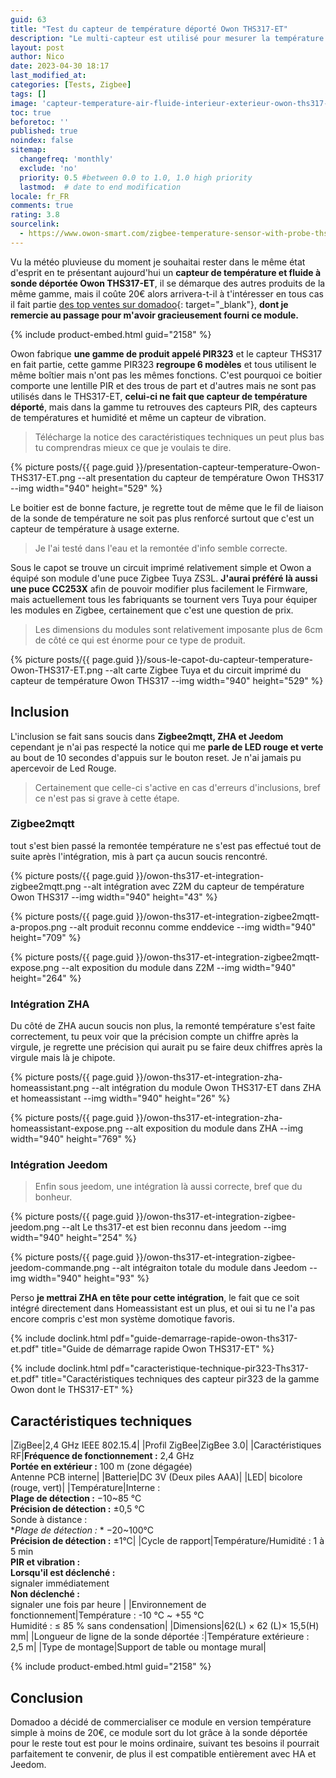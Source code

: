 ```yaml
---
guid: 63
title: "Test du capteur de température déporté Owon THS317-ET"
description: "Le multi-capteur est utilisé pour mesurer la température et l'humidité ambiantes avec un capteur intégré et la température extérieure avec une sonde à distance. Il est disponible pour détecter les mouvements, les vibrations et vous permet de recevoir des notifications de l'application mobile. Les fonctions ci-dessus peuvent être personnalisées, veuillez utiliser ce guide en fonction de vos fonctions personnalisées."
layout: post
author: Nico
date: 2023-04-30 18:17
last_modified_at: 
categories: [Tests, Zigbee]
tags: []
image: 'capteur-temperature-air-fluide-interieur-exterieur-owon-ths317-ET-zigbee.png'
toc: true
beforetoc: ''
published: true
noindex: false
sitemap:
  changefreq: 'monthly'
  exclude: 'no'
  priority: 0.5 #between 0.0 to 1.0, 1.0 high priority
  lastmod:  # date to end modification
locale: fr_FR
comments: true
rating: 3.8
sourcelink:
  - https://www.owon-smart.com/zigbee-temperature-sensor-with-probe-ths-317-et-product/
---
```


Vu la météo pluvieuse du moment je souhaitai rester dans le même état d'esprit en te présentant aujourd'hui un **capteur de température et fluide à sonde déportée Owon THS317-ET**, il se démarque des autres produits de la même gamme, mais il coûte 20€ alors arrivera-t-il à t'intéresser en tous cas il fait partie [des top ventes sur domadoo](https://www.domadoo.fr/fr/peripheriques/5998-owon-sonde-de-temperature-deportee-sur-cable-zigbee.html?domid=39){: target="_blank"}, **dont je remercie au passage pour m'avoir gracieusement fourni ce module.**

{% include product-embed.html guid="2158" %}

Owon fabrique **une gamme de produit appelé PIR323** et le capteur THS317 en fait partie, cette gamme PIR323 **regroupe 6 modèles** et tous utilisent le même boîtier mais n'ont pas les mêmes fonctions. C'est pourquoi ce boitier comporte une lentille PIR et des trous de part et d'autres mais ne sont pas utilisés dans le THS317-ET, **celui-ci ne fait que capteur de température déporté**, mais dans la gamme tu retrouves des capteurs PIR, des capteurs de températures et humidité et même un capteur de vibration.

> Télécharge la notice des caractéristiques techniques un peut plus bas tu comprendras mieux ce que je voulais te dire.

{% picture posts/{{ page.guid }}/presentation-capteur-temperature-Owon-THS317-ET.png --alt presentation du capteur de température Owon THS317 --img width="940" height="529" %}

Le boitier est de bonne facture, je regrette tout de même que le fil de liaison de la sonde de température ne soit pas plus renforcé surtout que c'est un capteur de température à usage externe.

> Je l'ai testé dans l'eau et la remontée d'info semble correcte.

Sous le capot se trouve un circuit imprimé relativement simple et Owon a équipé son module d'une puce Zigbee Tuya ZS3L. **J'aurai préféré là aussi une puce CC253X** afin de pouvoir modifier plus facilement le Firmware, mais actuellement tous les fabriquants se tournent vers Tuya pour équiper les modules en Zigbee, certainement que c'est une question de prix. 
> Les dimensions du modules sont relativement imposante plus de 6cm de côté ce qui est énorme pour ce type de produit.

{% picture posts/{{ page.guid }}/sous-le-capot-du-capteur-temperature-Owon-THS317-ET.png --alt carte Zigbee Tuya et du circuit imprimé du capteur de température Owon THS317 --img width="940" height="529" %}

## Inclusion

L'inclusion se fait sans soucis dans **Zigbee2mqtt, ZHA et Jeedom** cependant je n'ai pas respecté la notice qui me **parle de LED rouge et verte** au bout de 10 secondes d'appuis sur le bouton reset. Je n'ai jamais pu apercevoir de Led Rouge.
> Certainement que celle-ci s'active en cas d'erreurs d'inclusions, bref ce n'est pas si grave à cette étape.

### Zigbee2mqtt

tout s'est bien passé la remontée température ne s'est pas effectué tout de suite après l'intégration, mis à part ça aucun soucis rencontré.

{% picture posts/{{ page.guid }}/owon-ths317-et-integration-zigbee2mqtt.png --alt intégration avec Z2M du capteur de température Owon THS317 --img width="940" height="43" %}

{% picture posts/{{ page.guid }}/owon-ths317-et-integration-zigbee2mqtt-a-propos.png --alt produit reconnu comme enddevice  --img width="940" height="709" %}

{% picture posts/{{ page.guid }}/owon-ths317-et-integration-zigbee2mqtt-expose.png --alt exposition du module dans Z2M --img width="940" height="264" %}

### Intégration ZHA

Du côté de ZHA aucun soucis non plus, la remonté température s'est faite correctement, tu peux voir que la précision compte un chiffre après la virgule, je regrette une précision qui aurait pu se faire deux chiffres après la virgule mais là je chipote.

{% picture posts/{{ page.guid }}/owon-ths317-et-integration-zha-homeassistant.png --alt intégration du module Owon THS317-ET dans ZHA et homeassistant --img width="940" height="26" %}

{% picture posts/{{ page.guid }}/owon-ths317-et-integration-zha-homeassistant-expose.png --alt exposition du module dans ZHA --img width="940" height="769" %}

### Intégration Jeedom

> Enfin sous jeedom, une intégration là aussi correcte, bref que du bonheur.

{% picture posts/{{ page.guid }}/owon-ths317-et-integration-zigbee-jeedom.png --alt Le ths317-et est bien reconnu dans jeedom --img width="940" height="254" %}

{% picture posts/{{ page.guid }}/owon-ths317-et-integration-zigbee-jeedom-commande.png --alt intégraiton totale du module dans Jeedom --img width="940" height="93" %}

Perso **je mettrai ZHA en tête pour cette intégration**, le fait que ce soit intégré directement dans Homeassistant est un plus, et oui si tu ne l'a pas encore compris c'est mon système domotique favoris.

{% include doclink.html pdf="guide-demarrage-rapide-owon-ths317-et.pdf" title="Guide de démarrage rapide Owon THS317-ET" %}

{% include doclink.html pdf="caracteristique-technique-pir323-Ths317-et.pdf" title="Caractéristiques techniques des capteur pir323 de la gamme Owon dont le THS317-ET" %}

## Caractéristiques techniques

|ZigBee|2,4 GHz IEEE 802.15.4|
|Profil ZigBee|ZigBee 3.0|
|Caractéristiques RF|**Fréquence de fonctionnement :** 2,4 GHz<br>**Portée en extérieur :** 100 m (zone dégagée)<br>Antenne PCB interne|
|Batterie|DC 3V (Deux piles AAA)|
|LED| bicolore (rouge, vert)|
|Température|Interne :<br>**Plage de détection :** −10~85 °C<br>**Précision de détection :** ±0,5 °C<br>Sonde à distance :<br>**Plage de détection :* * −20~100°C<br>**Précision de détection :** ±1°C|
|Cycle de rapport|Température/Humidité : 1 à 5 min<br>**PIR et vibration :**<br>**Lorsqu'il est déclenché :**<br>signaler immédiatement<br>**Non déclenché :**<br>signaler une fois par heure |
|Environnement de fonctionnement|Température : -10 ℃ ~ +55 ℃<br>Humidité : ≤ 85 % sans condensation|
|Dimensions|62(L) × 62 (L)× 15,5(H) mm|
|Longueur de ligne de la sonde déportée :|Température extérieure : 2,5 m|
|Type de montage|Support de table ou montage mural|

{% include product-embed.html guid="2158" %}

## Conclusion

Domadoo a décidé de commercialiser ce module en version température simple à moins de 20€, ce module sort du lot grâce à la sonde déportée pour le reste tout est pour le moins ordinaire, suivant tes besoins il pourrait parfaitement te convenir, de plus il est compatible entièrement avec HA et Jeedom.